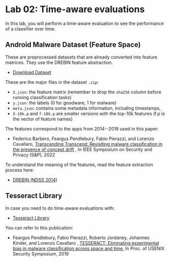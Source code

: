 # Lab 02: Time-aware evaluations

In this lab, you will perform a time-aware evaluation to see the performance of a classifier over time. 

## Android Malware Dataset (Feature Space)

These are preprocessed datasets that are already converted into feature matrices. They use the DREBIN feature abstraction. 

* [Download Dataset](https://emckclac-my.sharepoint.com/:u:/g/personal/k1802448_kcl_ac_uk/ERWQQfXF3MxCgPe1G4qGsWcBeGDsktcQ6kuXQbsbjGyy2g?e=amOhD4)

These are the major files in the dataset `.zip`: 
* `X.json`: the feature matrix (remember to drop the `sha256` column before running classification tasks)
* `y.json`: the labels (0 for goodware, 1 for malware)
* `meta.json`: contains some metadata information, including timestamps,
* `X-10k.p` and `f-10k.p` are smaller versions with the top-10k features (f.p is the vector of feature names)

The features correspond to the apps from 2014--2018 used in this paper:
* Federico Barbero, Feargus Pendlebury, Fabio Pierazzi, and Lorenzo Cavallaro, [Transcending Transcend: Revisiting malware classification in the presence of concept drift](https://arxiv.org/abs/2010.03856) , In IEEE Symposium on Security and Privacy (S&P), 2022

To understand the meaning of the features, read the feature extraction process here: 
* [DREBIN (NDSS 2014)](https://www.ndss-symposium.org/wp-content/uploads/2017/09/11_3_1.pdf)

## Tesseract Library

In case you need to do time-aware evaluations with: 

* [Tesseract Library](https://github.com/s2labres/tesseract-ml-release)

You can refer to this publication:

* Feargus Pendlebury, Fabio Pierazzi, Roberto Jordaney, Johannes Kinder, and Lorenzo Cavallaro , [TESSERACT: Eliminating experimental bias in malware classification across space and time](https://fabio.pierazzi.com/assets/pdf/tesseract.pdf), In Proc. of USENIX Security Symposium, 2019